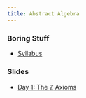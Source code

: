 ```yaml
---
title: Abstract Algebra
---
```


### Boring Stuff

* [Syllabus](/pdf/classes/aa/syllabus.pdf)

### Slides

* [Day 1: The $\mathbb{Z}$ Axioms](/pdf/classes/aa/slides/zz-axioms.pdf)

